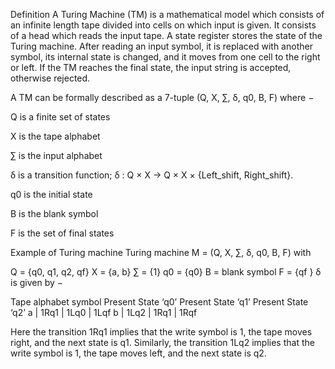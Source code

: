 Definition
A Turing Machine (TM) is a mathematical model which consists of an infinite length tape divided into cells on which input is given. It consists of a head which reads the input tape. A state register stores the state of the Turing machine. After reading an input symbol, it is replaced with another symbol, its internal state is changed, and it moves from one cell to the right or left. If the TM reaches the final state, the input string is accepted, otherwise rejected.

A TM can be formally described as a 7-tuple (Q, X, ∑, δ, q0, B, F) where −

Q is a finite set of states

X is the tape alphabet

∑ is the input alphabet

δ is a transition function; δ : Q × X → Q × X × {Left_shift, Right_shift}.

q0 is the initial state

B is the blank symbol

F is the set of final states


Example of Turing machine
Turing machine M = (Q, X, ∑, δ, q0, B, F) with

Q = {q0, q1, q2, qf}
X = {a, b}
∑ = {1}
q0 = {q0}
B = blank symbol
F = {qf }
δ is given by −

Tape alphabet symbol    Present State ‘q0’    Present State ‘q1’    Present State ‘q2’
a |    1Rq1 |    1Lq0 |    1Lqf
b |    1Lq2 |    1Rq1 |    1Rqf

Here the transition 1Rq1 implies that the write symbol is 1, the tape moves right, and the next state is q1. Similarly, the transition 1Lq2 implies that the write symbol is 1, the tape moves left, and the next state is q2.
